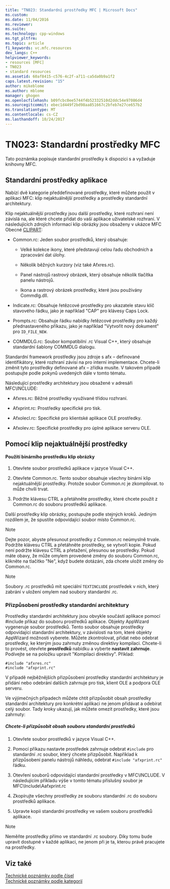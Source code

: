 ```yaml
---
title: "TN023: Standardní prostředky MFC | Microsoft Docs"
ms.custom: 
ms.date: 11/04/2016
ms.reviewer: 
ms.suite: 
ms.technology: cpp-windows
ms.tgt_pltfrm: 
ms.topic: article
f1_keywords: vc.mfc.resources
dev_langs: C++
helpviewer_keywords:
- resources [MFC]
- TN023
- standard resources
ms.assetid: 60af8415-c576-4c2f-a711-ca5da0b9a1f2
caps.latest.revision: "15"
author: mikeblome
ms.author: mblome
manager: ghogen
ms.openlocfilehash: b09fcbc0ee5744f4b52332510d2ddc54e97086d4
ms.sourcegitcommit: ebec1d449f2bd98aa851667c2bfeb7e27ce657b2
ms.translationtype: MT
ms.contentlocale: cs-CZ
ms.lasthandoff: 10/24/2017
---
```

# <a name="tn023-standard-mfc-resources"></a>TN023: Standardní prostředky MFC
Tato poznámka popisuje standardní prostředky k dispozici s a vyžaduje knihovny MFC.  
  
## <a name="standard-resources"></a>Standardní prostředky aplikace  
 Nabízí dvě kategorie předdefinované prostředky, které můžete použít v aplikaci MFC: klip nejaktuálnější prostředky a prostředky standardní architektury.  
  
 Klip nejaktuálnější prostředky jsou další prostředky, které rozhraní není závislá na, ale které chcete přidat do vaší aplikace uživatelské rozhraní. V následujících zdrojích informací klip obrázky jsou obsaženy v ukázce MFC Obecné [CLIPART](../visual-cpp-samples.md):  
  
-   Common.rc: Jeden soubor prostředků, který obsahuje:  
  
    -   Velké kolekce ikony, které představují celou řadu obchodních a zpracování dat úlohy.  
  
    -   Několik běžných kurzory (viz také Afxres.rc).  
  
    -   Panel nástrojů rastrový obrázek, který obsahuje několik tlačítka panelu nástrojů.  
  
    -   Ikona a rastrový obrázek prostředky, které jsou používány Commdlg.dll.  
  
-   Indicate.rc: Obsahuje řetězcové prostředky pro ukazatele stavu klíč stavového řádku, jako je například "CAP" pro klávesy Caps Lock.  
  
-   Prompts.rc: Obsahuje řádku nabídky řetězcové prostředky pro každý přednastaveného příkazu, jako je například "Vytvořit nový dokument" pro `ID_FILE_NEW`.  
  
-   COMMDLG.rc: Soubor kompatibilní .rc Visual C++, který obsahuje standardní šablony COMMDLG dialogu.  
  
 Standardní framework prostředky jsou zdroje s afx – definované identifikátory, které rozhraní závisí na pro interní implementace. Chcete-li změnit tyto prostředky definované afx – zřídka musíte. V takovém případě postupujte podle pokynů uvedených dále v tomto tématu.  
  
 Následující prostředky architektury jsou obsažené v adresáři MFC\INCLUDE:  
  
-   Afxres.rc: Běžné prostředky využívané třídou rozhraní.  
  
-   Afxprint.rc: Prostředky specifické pro tisk.  
  
-   Afxolecl.rc: Specifické pro klientské aplikace OLE prostředky.  
  
-   Afxolev.rc: Specifické prostředky pro úplné aplikace serveru OLE.  
  
## <a name="using-clip-art-resources"></a>Pomocí klip nejaktuálnější prostředky  
  
#### <a name="to-use-a-clip-art-binary-resource"></a>Použití binárního prostředku klip obrázky  
  
1.  Otevřete soubor prostředků aplikace v jazyce Visual C++.  
  
2.  Otevřete Common.rc. Tento soubor obsahuje všechny binární klip nejaktuálnější prostředky. Protože soubor Common.rc je zkompilovat. to může chvíli trvat.  
  
3.  Podržte klávesu CTRL a přetáhněte prostředky, které chcete použít z Common.rc do souboru prostředků aplikace.  
  
 Další prostředky klip obrázky, postupujte podle stejných kroků. Jediným rozdílem je, že spustíte odpovídající soubor místo Common.rc.  
  
> [!NOTE]
>  Dejte pozor, abyste přesunout prostředky z Common.rc neúmyslně trvale. Podržíte klávesu CTRL a přetáhněte prostředky, se vytvoří kopie. Pokud není podržte klávesu CTRL a přetažení, přesunou se prostředky. Pokud máte obavy, že může omylem provedené změny do souboru Common.rc, klikněte na tlačítko "Ne", když budete dotázáni, zda chcete uložit změny do Common.rc.  
  
> [!NOTE]
>  Soubory .rc prostředků mít speciální `TEXTINCLUDE` prostředek v nich, který zabrání v uložení omylem nad soubory standardní .rc.  
  
### <a name="customizing-standard-framework-resources"></a>Přizpůsobení prostředky standardní architektury  
 Prostředky standardní architektury jsou obvykle součástí aplikace pomocí #include příkaz do souboru prostředků aplikace. Objekty AppWizard vygeneruje soubor prostředků. Tento soubor obsahuje prostředky odpovídající standardní architektury, v závislosti na tom, které objekty AppWizard možnosti vyberete. Můžete zkontrolovat, přidat nebo odebrat prostředky, ke kterým jsou zahrnuty změnou direktivy kompilaci. Chcete-li to provést, otevřete **prostředků** nabídku a vyberte **nastavit zahrnuje**. Podívejte se na položku upravit "Kompilaci direktivy". Příklad:  
  
```  
#include "afxres.rc"  
#include "afxprint.rc"  
```  
  
 V případě nejběžnějších přizpůsobení prostředky standardní architektury je přidání nebo odebrání dalších zahrnuje pro tisk, klient OLE a podpora OLE serveru.  
  
 Ve výjimečných případech můžete chtít přizpůsobit obsah prostředky standardní architektury pro konkrétní aplikaci ne jenom přidávat a odebírat celý soubor. Tady kroky ukazují, jak můžete omezit prostředky, které jsou zahrnuty:  
  
##### <a name="to-customize-the-contents-of-a-standard-resource-file"></a>Chcete-li přizpůsobit obsah souboru standardní prostředků  
  
1.  Otevřete soubor prostředků v jazyce Visual C++.  
  
2.  Pomocí příkazu nastavte prostředek zahrnuje odebrat `#include` pro standardní .rc soubor, který chcete přizpůsobit. Například k přizpůsobení panelu nástrojů náhledu, odebrat `#include "afxprint.rc"` řádku.  
  
3.  Otevření souborů odpovídající standardní prostředky v MFC\INCLUDE. V následujícím příkladu výše v tomto tématu příslušný soubor je MFC\Include\Aafxprint.rc  
  
4.  Zkopírujte všechny prostředky ze souboru standardní .rc do souboru prostředků aplikace.  
  
5.  Upravte kopii standardní prostředky ve vašem souboru prostředků aplikace.  
  
> [!NOTE]
>  Neměňte prostředky přímo ve standardní .rc soubory. Díky tomu bude upravit dostupné v každé aplikaci, ne jenom při je ta, kterou právě pracujete na prostředky.  
  
## <a name="see-also"></a>Viz také  
 [Technické poznámky podle čísel](../mfc/technical-notes-by-number.md)   
 [Technické poznámky podle kategorií](../mfc/technical-notes-by-category.md)

